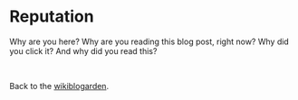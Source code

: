 # Reputation

Why are you here? Why are you reading this blog post, right now? Why did you click it? And why did you read this?

<br>

Back to the [wikiblogarden](/wikiblogarden).
